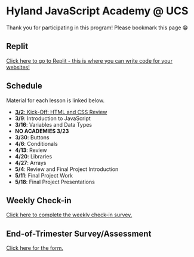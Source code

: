# Hyland JavaScript Academy @ UCS
Thank you for participating in this program! Please bookmark this page 😁

## Replit
[Click here to go to Replit - this is where you can write code for your websites!](https://replit.com/)

## Schedule
Material for each lesson is linked below.

- [**3/2**: Kick-Off: HTML and CSS Review](HtmlCssReview/StudentDesc.md)
- **3/9**: Introduction to JavaScript
- **3/16**: Variables and Data Types
- **NO ACADEMIES 3/23**
- **3/30**: Buttons
- **4/6**: Conditionals
- **4/13**: Review
- **4/20**: Libraries
- **4/27**: Arrays
- **5/4**: Review and Final Project Introduction
- **5/11**: Final Project Work
- **5/18**: Final Project Presentations

## Weekly Check-in
[Click here to complete the weekly check-in survey.](https://forms.gle/7MzJBrf2W385tAvW6)

## End-of-Trimester Survey/Assessment
[Click here for the form.](https://forms.gle/NdJsPaDBwKruSb6VA)